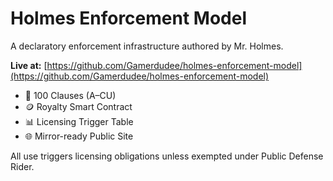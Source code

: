 # Holmes Enforcement Model
A declaratory enforcement infrastructure authored by Mr. Holmes.

**Live at:** [https://github.com/Gamerdudee/holmes-enforcement-model](https://github.com/Gamerdudee/holmes-enforcement-model)

- 📜 100 Clauses (A–CU)
- 🪙 Royalty Smart Contract
- 📊 Licensing Trigger Table
- 🌐 Mirror-ready Public Site

All use triggers licensing obligations unless exempted under Public Defense Rider.
